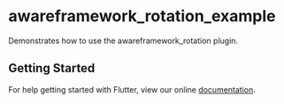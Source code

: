 # awareframework_rotation_example

Demonstrates how to use the awareframework_rotation plugin.

## Getting Started

For help getting started with Flutter, view our online
[documentation](https://flutter.io/).
